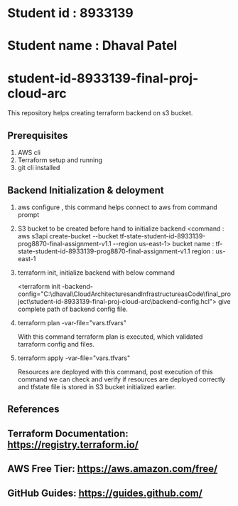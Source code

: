 # Student id : 8933139
# Student name : Dhaval Patel  
# student-id-8933139-final-proj-cloud-arc

This repository helps creating terraform backend on s3 bucket.

## Prerequisites
1) AWS cli
2) Terraform setup and running
3) git cli installed

## Backend Initialization & deloyment

1) aws configure , this command helps connect to aws from command prompt
2) S3 bucket to be created before hand to initialize backend
    <command : aws s3api create-bucket --bucket tf-state-student-id-8933139-prog8870-final-assignment-v1.1 --region us-east-1>
    bucket name : tf-state-student-id-8933139-prog8870-final-assignment-v1.1
    region : us-east-1
3) terraform init, initialize backend with below command

    <terraform init -backend-config="C:\dhaval\CloudArchitecturesandInfrastructureasCode\final_project\student-id-8933139-final-proj-cloud-arc\backend-config.hcl">
    give complete path of backend config file.

4) terraform plan -var-file="vars.tfvars"

    With this command terraform plan is executed, which validated tarraform config and files.

5) terraform apply -var-file="vars.tfvars"

    Resources are deployed with this command, post execution of this command we can check and verify if resources are deployed correctly and tfstate file is stored in S3 bucket initialized earlier.


## References 
## Terraform Documentation: https://registry.terraform.io/
## AWS Free Tier: https://aws.amazon.com/free/
## GitHub Guides: https://guides.github.com/